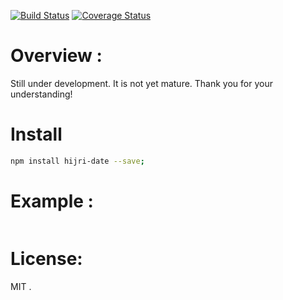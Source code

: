 [![Build Status](https://travis-ci.org/abdennour/hijri-date.svg?branch=master)](https://travis-ci.org/abdennour/hijri-date)
[![Coverage Status](https://coveralls.io/repos/github/abdennour/hijri-date/badge.svg?branch=master)](https://coveralls.io/github/abdennour/hijri-date?branch=master)

# Overview :

Still under development. It is not yet mature. Thank you for your understanding!

# Install

```bash
npm install hijri-date --save;
```

# Example :

```js

```

# License:

MIT .
